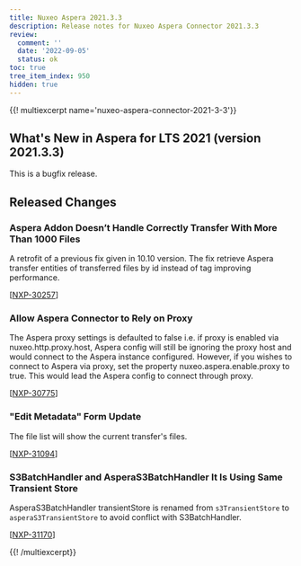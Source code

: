 ```yaml
---
title: Nuxeo Aspera 2021.3.3
description: Release notes for Nuxeo Aspera Connector 2021.3.3
review:
  comment: ''
  date: '2022-09-05'
  status: ok
toc: true
tree_item_index: 950
hidden: true
---
```


{{! multiexcerpt name='nuxeo-aspera-connector-2021-3-3'}}

## What's New in Aspera for LTS 2021 (version 2021.3.3)

This is a bugfix release.

## Released Changes

### Aspera Addon Doesn’t Handle Correctly Transfer With More Than 1000 Files

A retrofit of a previous fix given in 10.10 version.
The fix retrieve Aspera transfer entities of transferred files by id instead of tag improving performance.

[[NXP-30257](https://jira.nuxeo.com/browse/NXP-30257)]

### Allow Aspera Connector to Rely on Proxy

The Aspera proxy settings is defaulted to false i.e. if proxy is enabled via nuxeo.http.proxy.host, Aspera config will still be ignoring the proxy host and would connect to the Aspera instance configured.
However, if you wishes to connect to Aspera via proxy, set the property nuxeo.aspera.enable.proxy to true. This would lead the Aspera config to connect through proxy.

[[NXP-30775](https://jira.nuxeo.com/browse/NXP-30775)]

### "Edit Metadata" Form Update

The file list will show the current transfer's files.

[[NXP-31094](https://jira.nuxeo.com/browse/NXP-31094)]

### S3BatchHandler and AsperaS3BatchHandler It Is Using Same Transient Store

AsperaS3BatchHandler transientStore is renamed from `s3TransientStore` to `asperaS3TransientStore` to avoid conflict with S3BatchHandler.

[[NXP-31170](https://jira.nuxeo.com/browse/NXP-31170)]

{{! /multiexcerpt}}
